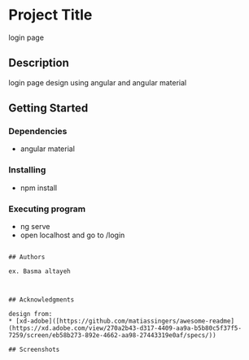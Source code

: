 # Project Title

login page

## Description

login page design using angular and angular material
## Getting Started

### Dependencies

* angular material

### Installing

* npm install

### Executing program

* ng serve
* open localhost and go to /login
```

## Authors

ex. Basma altayeh  



## Acknowledgments

design from:
* [xd-adobe]([https://github.com/matiassingers/awesome-readme](https://xd.adobe.com/view/270a2b43-d317-4409-aa9a-b5b80c5f37f5-7259/screen/eb58b273-892e-4662-aa98-27443319e0af/specs/))

## Screenshots
